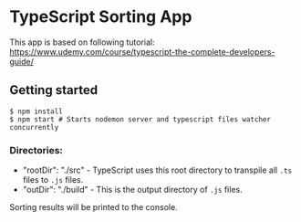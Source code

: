 # TypeScript Sorting App

This app is based on following tutorial: https://www.udemy.com/course/typescript-the-complete-developers-guide/

## Getting started

```shell
$ npm install
$ npm start # Starts nodemon server and typescript files watcher concurrently
```

### Directories:

- "rootDir": "./src" - TypeScript uses this root directory to transpile all `.ts` files to `.js` files.
- "outDir": "./build" - This is the output directory of `.js` files.

Sorting results will be printed to the console.

